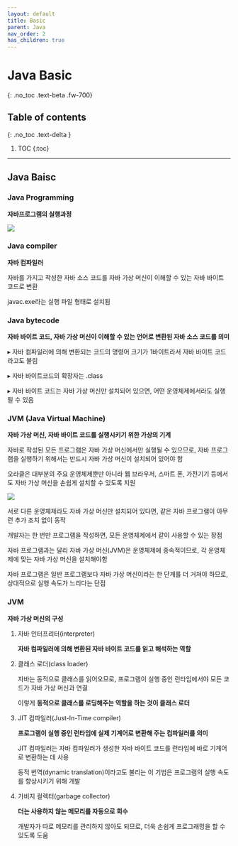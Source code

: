 ```yaml
---
layout: default
title: Basic
parent: Java
nav_order: 2
has_children: true
---
```


# Java Basic
{: .no_toc .text-beta .fw-700}

## Table of contents
{: .no_toc .text-delta }

1. TOC
{:toc}

---

## Java Baisc

### Java Programming

**자바프로그램의 실행과정**

![](pg.png)

### Java compiler

**자바 컴파일러**

자바를 가지고 작성한 자바 소스 코드를 자바 가상 머신이 이해할 수 있는 자바 바이트 코드로 변환

javac.exe라는 실행 파일 형태로 설치됨
 
### Java bytecode

**자바 바이트 코드, 자바 가상 머신이 이해할 수 있는 언어로 변환된 자바 소스 코드를 의미**

&#9656; 자바 컴파일러에 의해 변환되는 코드의 명령어 크기가 1바이트라서 자바 바이트 코드라고도 불림

&#9656; 자바 바이트코드의 확장자는 .class

&#9656; 자바 바이트 코드는 자바 가상 머신만 설치되어 있으면, 어떤 운영체제에서라도 실행될 수 있음

### JVM (Java Virtual Machine)

**자바 가상 머신, 자바 바이트 코드를 실행시키기 위한 가상의 기계**

자바로 작성된 모든 프로그램은 자바 가상 머신에서만 실행될 수 있으므로, 자바 프로그램을 실행하기 위해서는 반드시 자바 가상 머신이 설치되어 있어야 함

오라클은 대부분의 주요 운영체제뿐만 아니라 웹 브라우저, 스마트 폰, 가전기기 등에서도 자바 가상 머신을 손쉽게 설치할 수 있도록 지원

![](jvm.png)

서로 다른 운영체제라도 자바 가상 머신만 설치되어 있다면, 같은 자바 프로그램이 아무런 추가 조치 없이 동작

개발자는 한 번만 프로그램을 작성하면, 모든 운영체제에서 같이 사용할 수 있는 장점

자바 프로그램과는 달리 자바 가상 머신(JVM)은 운영체제에 종속적이므로, 각 운영체제에 맞는 자바 가상 머신을 설치해야함

자바 프로그램은 일반 프로그램보다 자바 가상 머신이라는 한 단계를 더 거쳐야 하므로, 상대적으로 실행 속도가 느리다는 단점

### JVM

**자바 가상 머신의 구성**

1. 자바 인터프리터(interpreter)

    **자바 컴파일러에 의해 변환된 자바 바이트 코드를 읽고 해석하는 역할**

2. 클래스 로더(class loader)

    자바는 동적으로 클래스를 읽어오므로, 프로그램이 실행 중인 런타임에서야 모든 코드가 자바 가상 머신과 연결
    
    이렇게 **동적으로 클래스를 로딩해주는 역할을 하는 것이 클래스 로더**

3. JIT 컴파일러(Just-In-Time compiler)

    **프로그램이 실행 중인 런타임에 실제 기계어로 변환해 주는 컴파일러를 의미**
    
    JIT 컴파일러는 자바 컴파일러가 생성한 자바 바이트 코드를 런타임에 바로 기계어로 변환하는 데 사용
    
    동적 번역(dynamic translation)이라고도 불리는 이 기법은 프로그램의 실행 속도를 향상시키기 위해 개발

4. 가비지 컬렉터(garbage collector)

    **더는 사용하지 않는 메모리를 자동으로 회수**

    개발자가 따로 메모리를 관리하지 않아도 되므로, 더욱 손쉽게 프로그래밍을 할 수 있도록 도움

